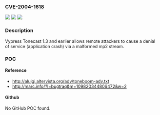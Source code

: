 ### [CVE-2004-1618](https://cve.mitre.org/cgi-bin/cvename.cgi?name=CVE-2004-1618)
![](https://img.shields.io/static/v1?label=Product&message=n%2Fa&color=blue)
![](https://img.shields.io/static/v1?label=Version&message=n%2Fa&color=blue)
![](https://img.shields.io/static/v1?label=Vulnerability&message=n%2Fa&color=brighgreen)

### Description

Vypress Tonecast 1.3 and earlier allows remote attackers to cause a denial of service (application crash) via a malformed mp2 stream.

### POC

#### Reference
- http://aluigi.altervista.org/adv/toneboom-adv.txt
- http://marc.info/?l=bugtraq&m=109820344806472&w=2

#### Github
No GitHub POC found.

